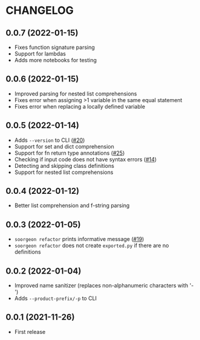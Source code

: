 # CHANGELOG

## 0.0.7 (2022-01-15)
* Fixes function signature parsing
* Support for lambdas
* Adds more notebooks for testing

## 0.0.6 (2022-01-15)
* Improved parsing for nested list comprehensions
* Fixes error when assigning >1 variable in the same equal statement
* Fixes error when replacing a locally defined variable

## 0.0.5 (2022-01-14)
* Adds `--version` to CLI ([#20](https://github.com/ploomber/soorgeon/issues/20))
* Support for set and dict comprehension
* Support for fn return type annotations ([#25](https://github.com/ploomber/soorgeon/issues/25))
* Checking if input code does not have syntax errors ([#14](https://github.com/ploomber/soorgeon/issues/14))
* Detecting and skipping class definitions
* Support for nested list comprehensions

## 0.0.4 (2022-01-12)
* Better list comprehension and f-string parsing

## 0.0.3 (2022-01-05)
* `soorgeon refactor` prints informative message ([#19](https://github.com/ploomber/soorgeon/issues/19))
* `soorgeon refactor` does not create `exported.py` if there are no definitions

## 0.0.2 (2022-01-04)
* Improved name sanitizer (replaces non-alphanumeric characters with '-')
* Adds `--product-prefix/-p` to CLI

## 0.0.1 (2021-11-26)

* First release

